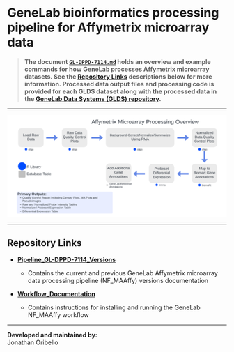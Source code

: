 # GeneLab bioinformatics processing pipeline for Affymetrix microarray data


> **The document [`GL-DPPD-7114.md`](Pipeline_GL-DPPD-7114_Versions/GL-DPPD-7114.md) holds an overview and example commands for how GeneLab processes Affymetrix microarray datasets. See the [Repository Links](#repository-links) descriptions below for more information. Processed data output files and processing code is provided for each GLDS dataset along with the processed data in the [GeneLab Data Systems (GLDS) repository](https://genelab-data.ndc.nasa.gov/genelab/projects).**  

--- 

<p align="center">
<a href="../images/GL-affymetrix-overview.pdf"><img src="../images/GL-affymetrix-overview.png"></a>
</p>

---
## Repository Links

* [**Pipeline_GL-DPPD-7114_Versions**](Pipeline_GL-DPPD-7114_Versions)

  - Contains the current and previous GeneLab Affymetrix microarray data processing pipeline (NF_MAAffy) versions documentation

* [**Workflow_Documentation**](Workflow_Documentation)

  - Contains instructions for installing and running the GeneLab NF_MAAffy workflow

---
**Developed and maintained by:**  
Jonathan Oribello
